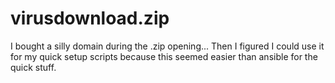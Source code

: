 # virusdownload.zip


I bought a silly domain during the .zip opening...
Then I figured I could use it for my quick setup scripts because this seemed easier than ansible for the quick stuff.